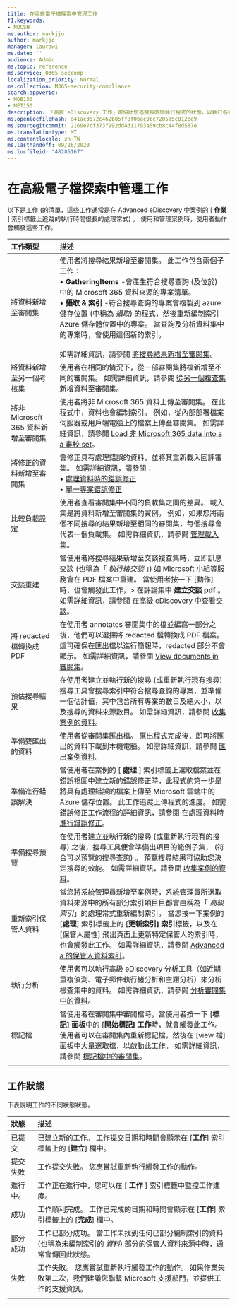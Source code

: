 ```yaml
---
title: 在高級電子檔探索中管理工作
f1.keywords:
- NOCSH
ms.author: markjjo
author: markjjo
manager: laurawi
ms.date: ''
audience: Admin
ms.topic: reference
ms.service: O365-seccomp
localization_priority: Normal
ms.collection: M365-security-compliance
search.appverid:
- MOE150
- MET150
description: 「高級 eDiscovery 工作」可協助您追蹤長時間執行程式的狀態，以執行各種高級 eDiscovery 任務。
ms.openlocfilehash: d41ac3572c462b85ff8f0bac0cc7205a5c012ce9
ms.sourcegitcommit: 2160e7cf373f992dd4d11793a59cb8c44f8d587e
ms.translationtype: MT
ms.contentlocale: zh-TW
ms.lasthandoff: 09/26/2020
ms.locfileid: "48285167"
---
```

# <a name="manage-jobs-in-advanced-ediscovery"></a>在高級電子檔探索中管理工作

以下是工作 (的清單，這些工作通常是在 Advanced eDiscovery 中案例的 [ **作業** ] 索引標籤上追蹤的執行時間很長的處理常式) 。 使用和管理案例時，使用者動作會觸發這些工作。

| 工作類型            | 描述     |
| :----------------- | :----------     |
|將資料新增至審閱集 | 使用者將搜尋結果新增至審閱集。 此工作包含兩個子工作： </br>• **GatheringItems** -會產生符合搜尋查詢 (及位於) 中的 Microsoft 365 資料來源的專案清單。 </br>• **攝取 & 索引** -符合搜尋查詢的專案會複製到 azure 儲存位置 (中稱為 *攝取*) 的程式，然後重新編制索引 Azure 儲存體位置中的專案。 當查詢及分析資料集中的專案時，會使用這個新的索引。 </br></br>如需詳細資訊，請參閱 [將搜尋結果新增至審閱集](add-data-to-review-set.md)。 |
|將資料新增至另一個考核集 | 使用者在相同的情況下，從一部審閱集將檔新增至不同的審閱集。 如需詳細資訊，請參閱 [從另一個複查集新增資料至審閱集](add-data-to-review-set-from-another-review-set.md)。|
|將非 Microsoft 365 資料新增至審閱集 | 使用者將非 Microsoft 365 資料上傳至審閱集。 在此程式中，資料也會編制索引。 例如，從內部部署檔案伺服器或用戶端電腦上的檔案上傳至審閱集。 如需詳細資訊，請參閱 [Load 非 Microsoft 365 data into a a 審校 set](load-non-office365-data.md)。| 
|將修正的資料新增至審閱集 | 會修正具有處理錯誤的資料，並將其重新載入回評審集。 如需詳細資訊，請參閱：</br>• [處理資料時的錯誤修正](error-remediation-when-processing-data-in-advanced-ediscovery.md)</br>• [單一專案錯誤修正](single-item-error-remediation.md)| 
|比較負載設定 | 使用者查看審閱集中不同的負載集之間的差異。 載入集是將資料新增至審閱集的實例。 例如，如果您將兩個不同搜尋的結果新增至相同的審閱集，每個搜尋會代表一個負載集。 如需詳細資訊，請參閱 [管理載入集](manage-load-sets.md)。 |
|交談重建|當使用者將搜尋結果新增至交談複查集時，立即訊息交談 (也稱為「 *執行緒交談* 」) 如 Microsoft 小組等服務會在 PDF 檔案中重建。 當使用者按一下 [動作] 時，也會觸發此工作，> 在評論集中 **建立交談 pdf** 。 如需詳細資訊，請參閱 [在高級 eDiscovery 中查看交談](conversation-review-sets.md)。
|將 redacted 檔轉換成 PDF|在使用者 annotates 審閱集中的檔並編寫一部分之後，他們可以選擇將 redacted 檔轉換成 PDF 檔案。 這可確保在匯出檔以進行簡報時，redacted 部分不會顯示。 如需詳細資訊，請參閱 [View documents in 審閱集](annotating-and-redacting-documents.md)。 |
|預估搜尋結果 | 在使用者建立並執行新的搜尋 (或重新執行現有搜尋) 搜尋工具會搜尋索引中符合搜尋查詢的專案，並準備一個估計值，其中包含所有專案的數目及總大小，以及搜尋的資料來源數目。  如需詳細資訊，請參閱 [收集案例的資料](collecting-data-for-ediscovery.md)。 | 
|準備要匯出的資料 | 使用者從審閱集匯出檔。 匯出程式完成後，即可將匯出的資料下載到本機電腦。 如需詳細資訊，請參閱 [匯出案例資料](exporting-data-ediscover20.md)。 | 
|準備進行錯誤解決 |當使用者在案例的 [ **處理** ] 索引標籤上選取檔案並在錯誤視圖中建立新的錯誤修正時，此程式的第一步是將具有處理錯誤的檔案上傳至 Microsoft 雲端中的 Azure 儲存位置。 此工作追蹤上傳程式的進度。 如需錯誤修正工作流程的詳細資訊，請參閱 [在處理資料時進行錯誤修正](error-remediation.md)。 | 
|準備搜尋預覽 | 在使用者建立並執行新的搜尋 (或重新執行現有的搜尋) 之後，搜尋工具便會準備出項目的範例子集， (符合可以預覽的搜尋查詢) 。 預覽搜尋結果可協助您決定搜尋的效能。  如需詳細資訊，請參閱 [收集案例的資料](collecting-data-for-ediscovery.md#view-search-results-and-statistics)。 | 
|重新索引保管人資料 | 當您將系統管理員新增至案例時，系統管理員所選取資料來源中的所有部分索引項目目都會由稱為「 *高級索引*」的處理常式重新編制索引。 當您按一下案例的 [**處理**] 索引標籤上的 [**更新索引] 索引**標籤，以及在 [保管人屬性] 飛出頁面上更新特定保管人的索引時，也會觸發此工作。 如需詳細資訊，請參閱 [Advanced a 的保管人資料索引](indexing-custodian-data.md)。
|執行分析 | 使用者可以執行高級 eDiscovery 分析工具（如近期重複偵測、電子郵件執行緒分析和主題分析）來分析檢查集中的資料。 如需詳細資訊，請參閱 [分析審閱集中的資料](analyzing-data-in-review-set.md)。 | 
|標記檔 | 當使用者在審閱集中審閱檔時，當使用者按一下 [**標記] 面板**中的 [**開始標記] 工作**時，就會觸發此工作。 使用者可以在審閱集內重新標記檔，然後在 [view 檔] 面板中大量選取檔，以啟動此工作。 如需詳細資訊，請參閱 [標記檔中的審閱集](tagging-documents.md)。 | 
|||

## <a name="job-status"></a>工作狀態

下表說明工作的不同狀態狀態。

| 狀態           | 描述     |
| :----------------- | :----------     |
| 已提交 | 已建立新的工作。  工作提交日期和時間會顯示在 [**工作**] 索引標籤上的 [**建立**] 欄中。 |
| 提交失敗 | 工作提交失敗。  您應嘗試重新執行觸發工作的動作。 |
| 進行中。 | 工作正在進行中，您可以在 [ **工作** ] 索引標籤中監控工作進度。 |
| 成功 | 工作順利完成。 工作已完成的日期和時間會顯示在 [**工作**] 索引標籤上的 [**完成**] 欄中。 |
| 部分成功 | 工作已部分成功。 當工作未找到任何已部分編制索引的資料 (也稱為未編制索引的 *資料*) 部分的保管人資料來源中時，通常會傳回此狀態。  |
| 失敗 | 工作失敗。  您應嘗試重新執行觸發工作的動作。 如果作業失敗第二次，我們建議您聯繫 Microsoft 支援部門，並提供工作的支援資訊。 |
|||
